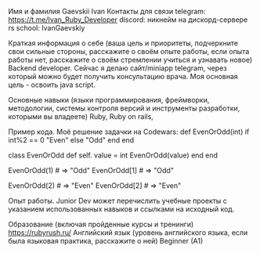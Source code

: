 Имя и фамилия 
Gaevskii Ivan
Контакты для связи 
telegram: https://t.me/Ivan_Ruby_Developer 
discord: никнейм на дискорд-сервере rs school: IvanGaevskiy
				
Краткая информация о себе (ваша цель и приоритеты, подчеркните свои сильные стороны, расскажите о своём опыте работы, если опыта работы нет, расскажите о своём стремлении учиться и узнавать новое)
Backend developer. Сейчас я делаю сайт/miniapp telegram, через который можно будет получить консультацию врача.
Моя основная цель - освоить java script.

Основные навыки (языки программирования, фреймворки, методологии, системы контроля версий и инструменты разработки, которыми вы владеете)
Ruby, Ruby on rails,

Пример кода. Моё решение задачки на Codewars:
def EvenOrOdd(int)
	if int%2 == 0 
		"Even"
	else
		"Odd"
	end
end

class EvenOrOdd
	def self.[](int)
		value = int
		EvenOrOdd(value)
	end
end

EvenOrOdd(1) # => "Odd"
EvenOrOdd[1] # => "Odd"

EvenOrOdd(2) # => "Even"
EvenOrOdd[2] # => "Even"

Опыт работы. Junior Dev может перечислить учебные проекты с указанием использованных навыков и ссылками на исходный код.


Образование (включая пройденные курсы и тренинги)
https://rubyrush.ru/
Английский язык (уровень английского языка, если была языковая практика, расскажите о ней)
Beginner (A1)